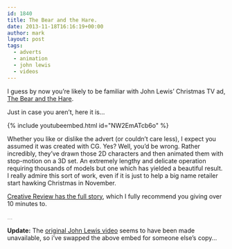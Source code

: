 ```yaml
---
id: 1840
title: The Bear and the Hare.
date: 2013-11-18T16:16:19+00:00
author: mark
layout: post
tags:
  - adverts
  - animation
  - john lewis
  - videos
---
```

I guess by now you&#8217;re likely to be familiar with John Lewis&#8217; Christmas TV ad, [The Bear and the Hare](http://www.johnlewis.com/inspiration-and-advice/az-of-christmas/bear-and-hare).

Just in case you aren&#8217;t, here it is&#8230;

{% include youtubeembed.html id="NW2EmATcb6o" %}

Whether you like or dislike the advert (or couldn&#8217;t care less), I expect you assumed it was created with CG. Yes? Well, you&#8217;d be wrong. Rather incredibly, they&#8217;ve drawn those 2D characters and then animated them with stop-motion on a 3D set. An extremely lengthy and delicate operation requiring thousands of models but one which has yielded a beautiful result. I really admire this sort of work, even if it is just to help a big name retailer start hawking Christmas in November.

[Creative Review has the full story](http://www.creativereview.co.uk/cr-blog/2013/november/behind-the-scenes-on-the-john-lewis-christmas-ad), which I fully recommend you giving over 10 minutes to.

<span style="color: #999999;">&#8230;</span>

**Update:** The [original John Lewis video](http://www.youtube.com/watch?v=XqWig2WARb0) seems to have been made unavailable, so i&#8217;ve swapped the above embed for someone else&#8217;s copy&#8230;
